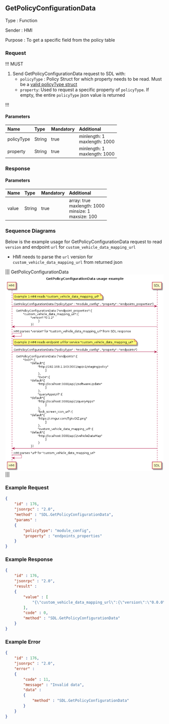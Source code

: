 ## GetPolicyConfigurationData

Type
: Function

Sender
: HMI

Purpose
: To get a specific field from the policy table


### Request

!!! MUST
 
1. Send GetPolicyConfigurationData request to SDL with: 
    * `policyType` : Policy Struct for which property needs to be read. Must be a [valid policyType struct](https://github.com/smartdevicelink/sdl_core/blob/master/src/components/policy/policy_regular/include/policy/policy_table/types.h#L288)
    * `property`: Used to request a specific property of `policyType`. If empty, the entire `policyType` json value is returned

!!!


#### Parameters

|Name|Type|Mandatory|Additional|
|:---|:---|:--------|:---------|
|policyType|String|true|minlength: 1<br>maxlength: 1000|
|property|String|true|minlength: 1<br>maxlength: 1000|

### Response

#### Parameters

|Name|Type|Mandatory|Additional|
|:---|:---|:--------|:---------|
|value|String|true|array: true<br>maxlength: 1000<br>minsize: 1<br>maxsize: 100|
 

### Sequence Diagrams

Below is the example usage for GetPolicyConfigurationData request to read `version` and endpoint `url` for `custom_vehicle_data_mapping_url`

* HMI needs to parse the `url` version for `custom_vehicle_data_mapping_url` from returned json 

|||
GetPolicyConfigurationData
![GetPolicyConfigurationData](./assets/GetPolicyConfigurationData.png)
|||

### Example Request

```json
{
	"id" : 176,
	"jsonrpc" : "2.0",
	"method" : "SDL.GetPolicyConfigurationData",
	"params" :
	{
		"policyType": "module_config",
		"property" : "endpoints_properties"
	}
}
```
### Example Response

```json
{
	"id" : 176,
	"jsonrpc" : "2.0",
	"result" :
	{
		"value" : [
			"{\"custom_vehicle_data_mapping_url\":{\"version\":\"0.0.0\"}}"
		],
		"code" : 0,
		"method" : "SDL.GetPolicyConfigurationData"
	}
}
```

### Example Error

```json
{
	"id" : 176,
	"jsonrpc" : "2.0",
	"error" :
	{
		"code" : 11,
		"message" : "Invalid data",
		"data" :
		{
			"method" : "SDL.GetPolicyConfigurationData"
		}
	}
}
```
